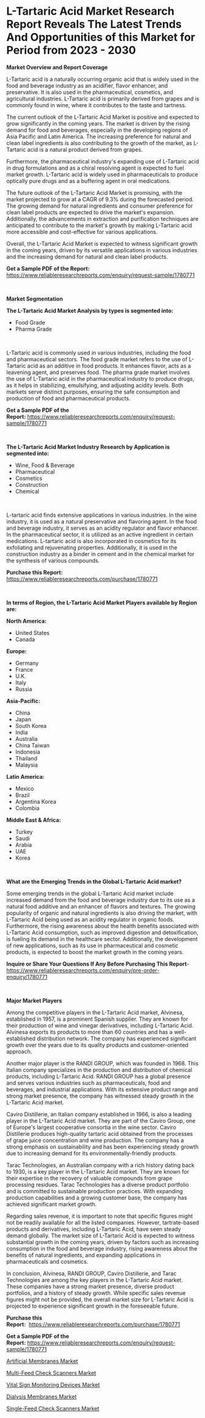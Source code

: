 <p><h1>L-Tartaric Acid Market Research Report Reveals The Latest Trends And Opportunities of this Market for Period from 2023 - 2030</h1></p><p><strong>Market Overview and Report Coverage</strong></p>
<p><p>L-Tartaric acid is a naturally occurring organic acid that is widely used in the food and beverage industry as an acidifier, flavor enhancer, and preservative. It is also used in the pharmaceutical, cosmetics, and agricultural industries. L-Tartaric acid is primarily derived from grapes and is commonly found in wine, where it contributes to the taste and tartness.</p><p>The current outlook of the L-Tartaric Acid Market is positive and expected to grow significantly in the coming years. The market is driven by the rising demand for food and beverages, especially in the developing regions of Asia Pacific and Latin America. The increasing preference for natural and clean label ingredients is also contributing to the growth of the market, as L-Tartaric acid is a natural product derived from grapes.</p><p>Furthermore, the pharmaceutical industry's expanding use of L-Tartaric acid in drug formulations and as a chiral resolving agent is expected to fuel market growth. L-Tartaric acid is widely used in pharmaceuticals to produce optically pure drugs and as a buffering agent in oral medications.</p><p>The future outlook of the L-Tartaric Acid Market is promising, with the market projected to grow at a CAGR of 9.3% during the forecasted period. The growing demand for natural ingredients and consumer preference for clean label products are expected to drive the market's expansion. Additionally, the advancements in extraction and purification techniques are anticipated to contribute to the market's growth by making L-Tartaric acid more accessible and cost-effective for various applications.</p><p>Overall, the L-Tartaric Acid Market is expected to witness significant growth in the coming years, driven by its versatile applications in various industries and the increasing demand for natural and clean label products.</p></p>
<p><strong>Get a Sample PDF of the Report:</strong> <a href="https://www.reliableresearchreports.com/enquiry/request-sample/1780771">https://www.reliableresearchreports.com/enquiry/request-sample/1780771</a></p>
<p>&nbsp;</p>
<p><strong>Market Segmentation</strong></p>
<p><strong>The L-Tartaric Acid Market Analysis by types is segmented into:</strong></p>
<p><ul><li>Food Grade</li><li>Pharma Grade</li></ul></p>
<p>&nbsp;</p>
<p><p>L-Tartaric acid is commonly used in various industries, including the food and pharmaceutical sectors. The food grade market refers to the use of L-Tartaric acid as an additive in food products. It enhances flavor, acts as a leavening agent, and preserves food. The pharma grade market involves the use of L-Tartaric acid in the pharmaceutical industry to produce drugs, as it helps in stabilizing, emulsifying, and adjusting acidity levels. Both markets serve distinct purposes, ensuring the safe consumption and production of food and pharmaceutical products.</p></p>
<p><strong>Get a Sample PDF of the Report:</strong>&nbsp;<a href="https://www.reliableresearchreports.com/enquiry/request-sample/1780771">https://www.reliableresearchreports.com/enquiry/request-sample/1780771</a></p>
<p>&nbsp;</p>
<p><strong>The L-Tartaric Acid Market Industry Research by Application is segmented into:</strong></p>
<p><ul><li>Wine, Food & Beverage</li><li>Pharmaceutical</li><li>Cosmetics</li><li>Construction</li><li>Chemical</li></ul></p>
<p>&nbsp;</p>
<p><p>L-tartaric acid finds extensive applications in various industries. In the wine industry, it is used as a natural preservative and flavoring agent. In the food and beverage industry, it serves as an acidity regulator and flavor enhancer. In the pharmaceutical sector, it is utilized as an active ingredient in certain medications. L-tartaric acid is also incorporated in cosmetics for its exfoliating and rejuvenating properties. Additionally, it is used in the construction industry as a binder in cement and in the chemical market for the synthesis of various compounds.</p></p>
<p><strong>Purchase this Report:</strong>&nbsp; <a href="https://www.reliableresearchreports.com/purchase/1780771">https://www.reliableresearchreports.com/purchase/1780771</a></p>
<p>&nbsp;</p>
<p><strong>In terms of Region, the L-Tartaric Acid Market Players available by Region are:</strong></p>
<p>
    <p> <strong> North America: </strong>
        <ul>
            <li>United States</li>
            <li>Canada</li>
        </ul>
        </p> 
    <p> <strong> Europe: </strong>
        <ul>
            <li>Germany</li>
            <li>France</li>
            <li>U.K.</li>
            <li>Italy</li>
            <li>Russia</li>
        </ul>
        </p> 
    <p> <strong> Asia-Pacific: </strong>
        <ul>
            <li>China</li>
            <li>Japan</li>
            <li>South Korea</li>
            <li>India</li>
            <li>Australia</li>
            <li>China Taiwan</li>
            <li>Indonesia</li>
            <li>Thailand</li>
            <li>Malaysia</li>
        </ul>
        </p> 
    <p> <strong> Latin America: </strong>
        <ul>
            <li>Mexico</li>
            <li>Brazil</li>
            <li>Argentina Korea</li>
            <li>Colombia</li>
        </ul>
        </p> 
    <p> <strong> Middle East & Africa: </strong>
        <ul>
            <li>Turkey</li>
            <li>Saudi</li>
            <li>Arabia</li>
            <li>UAE</li>
            <li>Korea</li>
        </ul>
    </p>
    </p>
<p>&nbsp;</p>
<p><strong>What are the Emerging Trends in the Global L-Tartaric Acid market?</strong></p>
<p><p>Some emerging trends in the global L-Tartaric Acid market include increased demand from the food and beverage industry due to its use as a natural food additive and an enhancer of flavors and textures. The growing popularity of organic and natural ingredients is also driving the market, with L-Tartaric Acid being used as an acidity regulator in organic foods. Furthermore, the rising awareness about the health benefits associated with L-Tartaric Acid consumption, such as improved digestion and detoxification, is fueling its demand in the healthcare sector. Additionally, the development of new applications, such as its use in pharmaceutical and cosmetic products, is expected to boost the market growth in the coming years.</p></p>
<p><strong>Inquire or Share Your Questions If Any Before Purchasing This Report</strong>- <a href="https://www.reliableresearchreports.com/enquiry/pre-order-enquiry/1780771">https://www.reliableresearchreports.com/enquiry/pre-order-enquiry/1780771</a></p>
<p>&nbsp;</p>
<p><strong>Major Market Players</strong></p>
<p><p>Among the competitive players in the L-Tartaric Acid market, Alvinesa, established in 1957, is a prominent Spanish supplier. They are known for their production of wine and vinegar derivatives, including L-Tartaric Acid. Alvinesa exports its products to more than 60 countries and has a well-established distribution network. The company has experienced significant growth over the years due to its quality products and customer-oriented approach.</p><p>Another major player is the RANDI GROUP, which was founded in 1968. This Italian company specializes in the production and distribution of chemical products, including L-Tartaric Acid. RANDI GROUP has a global presence and serves various industries such as pharmaceuticals, food and beverages, and industrial applications. With its extensive product range and strong market presence, the company has witnessed steady growth in the L-Tartaric Acid market.</p><p>Caviro Distillerie, an Italian company established in 1966, is also a leading player in the L-Tartaric Acid market. They are part of the Caviro Group, one of Europe's largest cooperative consortia in the wine sector. Caviro Distillerie produces high-quality tartaric acid obtained from the processes of grape juice concentration and wine production. The company has a strong emphasis on sustainability and has been experiencing steady growth due to increasing demand for its environmentally-friendly products.</p><p>Tarac Technologies, an Australian company with a rich history dating back to 1930, is a key player in the L-Tartaric Acid market. They are known for their expertise in the recovery of valuable compounds from grape processing residues. Tarac Technologies has a diverse product portfolio and is committed to sustainable production practices. With expanding production capabilities and a growing customer base, the company has achieved significant market growth.</p><p>Regarding sales revenue, it is important to note that specific figures might not be readily available for all the listed companies. However, tartrate-based products and derivatives, including L-Tartaric Acid, have seen steady demand globally. The market size of L-Tartaric Acid is expected to witness substantial growth in the coming years, driven by factors such as increasing consumption in the food and beverage industry, rising awareness about the benefits of natural ingredients, and expanding applications in pharmaceuticals and cosmetics.</p><p>In conclusion, Alvinesa, RANDI GROUP, Caviro Distillerie, and Tarac Technologies are among the key players in the L-Tartaric Acid market. These companies have a strong market presence, diverse product portfolios, and a history of steady growth. While specific sales revenue figures might not be provided, the overall market size for L-Tartaric Acid is projected to experience significant growth in the foreseeable future.</p></p>
<p><strong>Purchase this Report:</strong>&nbsp;&nbsp;<a href="https://www.reliableresearchreports.com/purchase/1780771">https://www.reliableresearchreports.com/purchase/1780771</a></p>
<p></p>
<p><strong>Get a Sample PDF of the Report:</strong>&nbsp;<a href="https://www.reliableresearchreports.com/enquiry/request-sample/1780771">https://www.reliableresearchreports.com/enquiry/request-sample/1780771</a></p>
<p><p><a href="https://www.linkedin.com/pulse/artificial-membranes-market-size-share-amp-trends-analysis-fu49e/">Artificial Membranes Market</a></p><p><a href="https://github.com/JameTravis/Market-Research-Report-List-2/blob/main/multi-feed-check-scanners-market.md">Multi-Feed Check Scanners Market</a></p><p><a href="https://medium.com/@clock.fund.arm/vital-sign-monitoring-devices-market-share-evolution-and-market-growth-trends-2023-2030-96eabd90242a">Vital Sign Monitoring Devices Market</a></p><p><a href="https://www.linkedin.com/pulse/dialysis-membranes-market-insights-players-forecast-till-qqyme/">Dialysis Membranes Market</a></p><p><a href="https://github.com/amonskiyk/Market-Research-Report-List-1/blob/main/single-feed-check-scanners-market.md">Single-Feed Check Scanners Market</a></p></p>